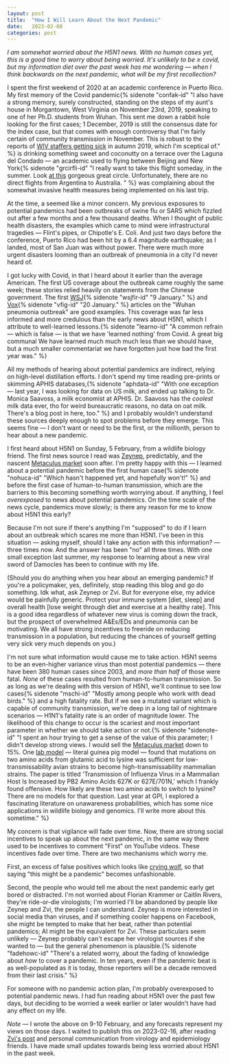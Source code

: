 ```yaml
---
layout: post
title:  "How I Will Learn About the Next Pandemic"
date:   2023-02-08
categories: post
---
```


*I am somewhat worried about the H5N1 news. With no human cases yet, this is a good time to worry about being worried. It's unlikely to be ≥ covid, but my information diet over the past week has me wondering — when I think backwards on the next pandemic, what will be my first recollection?*

I spent the first weekend of 2020 at an academic conference in Puerto Rico. My first memory of the Covid pandemic{% sidenote "confak-id" "I also have a strong memory, surely constructed, standing on the steps of my aunt's house in Morgantown, West Virginia on November 23rd, 2019, speaking to one of her Ph.D. students from Wuhan. This sent me down a rabbit hole looking for the first cases; 1 December, 2019 is still the consensus date for the index case, but that comes with enough controversy that I'm fairly certain of community transmission in November. This is robust to the reports of [WIV staffers getting sick](https://www.wsj.com/articles/intelligence-on-sick-staff-at-wuhan-lab-fuels-debate-on-covid-19-origin-11621796228) in autumn 2019, which I'm sceptical of." %} is drinking something sweet and coconutty on a terrace over the Laguna del Condado — an academic used to flying between Beijing and New York{% sidenote "grcirfli-id" "I really want to take this flight someday, in the summer. Look [at this](http://gc.kls2.com/cgi-bin/gc?PATH=PEK-JFK&RANGE=&PATH-COLOR=red&PATH-UNITS=nm&PATH-MINIMUM=&SPEED-GROUND=&SPEED-UNITS=kts&RANGE-STYLE=best&RANGE-COLOR=navy&MAP-STYLE=) gorgeous great circle. Unfortunately, there are no direct flights from Argentina to Australia. " %} was complaining about the somewhat invasive health measures being implemented on his last trip. 

At the time, a  seemed like a minor concern. My previous exposures to potential pandemics had been outbreaks of swine flu or SARS which fizzled out after a few months and a few thousand deaths. When I thought of public health disasters, the examples which came to mind were infrastructural tragedies — Flint's pipes, or Chipotle's E. Coli. And just two days before the conference, Puerto Rico had been hit by a 6.4 magnitude earthquake; as I landed, most of San Juan was without power. There were much more urgent disasters looming than an outbreak of pneumonia in a city I'd never heard of. 

I got lucky with Covid, in that I heard about it earlier than the average American. The first US coverage about the outbreak came roughly the same week; these stories relied heavily on statements from the Chinese government. The first [WSJ](https://www.wsj.com/articles/health-officials-work-to-solve-chinas-mystery-virus-outbreak-11578308757?mod=searchresults&page=1&pos=2&mod=article_inline){% sidenote "wsjfir-id" "9 January." %} and [Vox](https://www.vox.com/2020/1/9/21058069/wuhan-pneumonia-outbreak){% sidenote "vfig-id" "20 January." %} articles on the "Wuhan pneumonia outbreak" are good examples. This coverage was far less informed and more credulous than the early news about H5N1, which I attribute to well-learned lessons.{% sidenote "learno-id" "A common refrain — which is false — is that we have 'learned nothing' from Covid. A great big communal We have learned much much much less than we should have, but a much smaller commentariat we have forgotten just how bad the first year was." %}

All my methods of hearing about potential pandemics are indirect, relying on high-level distillation efforts. I don't spend my time reading pre-prints or skimming APHIS databases,{% sidenote "aphdata-id" "With one exception — last year, I was looking for data on US milk, and ended up talking to Dr. Monica Saavoss, a milk economist at APHIS. Dr. Saavoss has the *coolest* milk data ever, tho for weird bureaucratic reasons, no data on oat milk. There's a blog post in here, too." %} and I probably wouldn't understand these sources deeply enough to spot problems before they emerge. This seems fine — I don't want or need to be the first, or the millionth, person to hear about a new pandemic.   

I first heard about H5N1 on Sunday, 5 February, from a wildlife biology friend. The first news source I read was [Zeynep](https://www.nytimes.com/2023/02/03/opinion/bird-flu-h5n1-pandemic.html), predictably, and the nascent [Metaculus market](https://www.metaculus.com/questions/15025/who-pheic-declaration-on-h5n1/) soon after. I'm pretty happy with this — I learned about a potential pandemic before the first human case{% sidenote "nohuca-id" "Which hasn't happened yet, and hopefully won't!" %} and before the first case of human-to-human transmission, which are the barriers to this becoming something worth worrying about. If anything, I feel *overexposed* to news about potential pandemics. On the time scale of the news cycle, pandemics move slowly; is there any reason for me to know about H5N1 this early? 

Because I'm not sure if there's anything I'm "supposed" to do if I learn about an outbreak which scares me more than H5N1. I've been in this situation — asking myself, should I take any action with this information? — three times now. And the answer has been "no" all three times. With one small exception last summer, my response to learning about a new viral sword of Damocles has been to continue with my life.

(Should *you* do anything when you hear about an emerging pandemic? If you're a policymaker, yes, definitely, stop reading this blog and go do something. Idk what, ask Zeynep or Zvi. But for everyone else, my advice would be painfully generic. Protect your immune system [diet, sleep] and overall health [lose weight through diet and exercise at a healthy rate]. This is a good idea regardless of whatever new virus is coming down the track, but the prospect of overwhelmed A&Es/EDs and pneumonia can be motivating. We all have strong incentives to freeride on reducing transmission in a population, but reducing the chances of yourself getting very sick very much depends on you.)

I'm not sure what information would cause me to take action. H5N1 seems to be an even-higher variance virus than most potential pandemics — there have been 380 human cases since 2003, and *more than half* of those were fatal. *None* of these cases resulted from human-to-human transmission. So as long as we're dealing with this version of H5N1, we'll continue to see low cases{% sidenote "mschi-id" "Mostly among people who work with dead birds." %} and a high fatality rate. But if we see a mutated variant which is capable of community transmission, we're deep in a long tail of nightmare scenarios — H1N1's fatality rate is an order of magnitude lower. The likelihood of this change to occur is the scariest and most important parameter in whether we should take action or not.{% sidenote "sidenote-id" "I spent an hour trying to get a sense of the value of this parameter; I didn't develop strong views. I would sell the [Metaculus market](https://www.metaculus.com/questions/15026/h5n1-human-to-human-transmission/) down to 15%. One [lab model](https://journals.plos.org/plospathogens/article/info:doi/10.1371/journal.ppat.1000252) — literal guinea pig model — found that mutations on two amino acids from glutamic acid to lysine was sufficient for low-transmissability avian strains to become high-transmissability mammalian strains. The paper is titled 'Transmission of Influenza Virus in a Mammalian Host Is Increased by PB2 Amino Acids 627K or 627E/701N,' which I frankly found offensive. How likely are these two amino acids to switch to lysine? There are no models for that question. Last year at GPI, I explored a fascinating literature on unawareness probabilities, which has some nice applications in wildlife biology and genomics. I'll write more about this sometime." %} 

My concern is that vigilance will fade over time.  Now, there are strong social incentives to speak up about the next pandemic, in the same way there used to be incentives to comment "First" on YouTube videos. These incentives fade over time. There are two mechanisms which worry me. 

First, an excess of false positives which looks like [crying wolf](https://www.jefftk.com/p/wolf-incident-postmortem), so that saying "this might be a pandemic" becomes unfashionable. 

Second, the people who would tell me about the next pandemic early get bored or distracted. I'm not worried about Florian Krammer or Caitlin Rivers, they're ride-or-die virologists; I'm worried I'll be abandoned by people like Zeynep and Zvi, the people I can understand. Zeynep is more interested in social media than viruses, and if something cooler happens on Facebook, she might be tempted to make that her beat, rather than potential pandemics; AI might be the equivalent for Zvi. These particulars seem unlikely — Zeynep probably can't escape her virologist sources if she wanted to — but the general phenomenon is plausible.{% sidenote "fadehowc-id" "There's a related worry, about the fading of knowledge about *how* to cover a pandemic. In ten years, even if the pandemic beat is as well-populated as it is today, those reporters will be a decade removed from their last crisis." %} 

For someone with no pandemic action plan, I'm probably overexposed to potential pandemic news. I had fun reading about H5N1 over the past few days, but deciding to be worried a week earlier or later wouldn't have had any effect on my life. 

*Note* — I wrote the above on 9-10 February, and any forecasts represent my views on those days. I waited to publish this on 2023-02-16, after reading [Zvi's post](https://thezvi.substack.com/p/h5n1) and personal communication from virology and epidemiology friends. I have made small updates towards being less worried about H5N1 in the past week.

